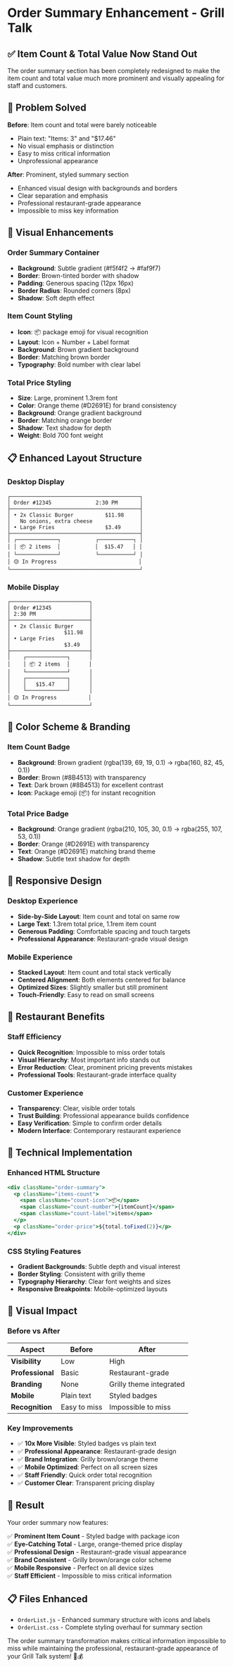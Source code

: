 # Order Summary Enhancement - Grill Talk

## ✅ **Item Count & Total Value Now Stand Out**

The order summary section has been completely redesigned to make the item count and total value much more prominent and visually appealing for staff and customers.

## 🎯 **Problem Solved**

**Before**: Item count and total were barely noticeable
- Plain text: "Items: 3" and "$17.46"
- No visual emphasis or distinction
- Easy to miss critical information
- Unprofessional appearance

**After**: Prominent, styled summary section
- Enhanced visual design with backgrounds and borders
- Clear separation and emphasis
- Professional restaurant-grade appearance
- Impossible to miss key information

## 🎨 **Visual Enhancements**

### **Order Summary Container**
- **Background**: Subtle gradient (#f5f4f2 → #faf9f7)
- **Border**: Brown-tinted border with shadow
- **Padding**: Generous spacing (12px 16px)
- **Border Radius**: Rounded corners (8px)
- **Shadow**: Soft depth effect

### **Item Count Styling**
- **Icon**: 📦 package emoji for visual recognition
- **Layout**: Icon + Number + Label format
- **Background**: Brown gradient background
- **Border**: Matching brown border
- **Typography**: Bold number with clear label

### **Total Price Styling**
- **Size**: Large, prominent 1.3rem font
- **Color**: Orange theme (#D2691E) for brand consistency
- **Background**: Orange gradient background
- **Border**: Matching orange border
- **Shadow**: Text shadow for depth
- **Weight**: Bold 700 font weight

## 📋 **Enhanced Layout Structure**

### **Desktop Display**
```
┌─────────────────────────────────────────┐
│ Order #12345              2:30 PM       │
├─────────────────────────────────────────┤
│ • 2x Classic Burger          $11.98     │
│   No onions, extra cheese               │
│ • Large Fries                $3.49      │
├─────────────────────────────────────────┤
│ ┌─────────────┐           ┌───────────┐ │
│ │ 📦 2 items  │           │  $15.47   │ │
│ └─────────────┘           └───────────┘ │
│ 🟡 In Progress                          │
└─────────────────────────────────────────┘
```

### **Mobile Display**
```
┌─────────────────────────┐
│ Order #12345            │
│ 2:30 PM                 │
├─────────────────────────┤
│ • 2x Classic Burger     │
│                 $11.98  │
│ • Large Fries           │
│                 $3.49   │
├─────────────────────────┤
│    ┌─────────────┐      │
│    │ 📦 2 items  │      │
│    └─────────────┘      │
│    ┌─────────────┐      │
│    │   $15.47    │      │
│    └─────────────┘      │
│ 🟡 In Progress          │
└─────────────────────────┘
```

## 🎨 **Color Scheme & Branding**

### **Item Count Badge**
- **Background**: Brown gradient (rgba(139, 69, 19, 0.1) → rgba(160, 82, 45, 0.1))
- **Border**: Brown (#8B4513) with transparency
- **Text**: Dark brown (#8B4513) for excellent contrast
- **Icon**: Package emoji (📦) for instant recognition

### **Total Price Badge**
- **Background**: Orange gradient (rgba(210, 105, 30, 0.1) → rgba(255, 107, 53, 0.1))
- **Border**: Orange (#D2691E) with transparency
- **Text**: Orange (#D2691E) matching brand theme
- **Shadow**: Subtle text shadow for depth

## 📱 **Responsive Design**

### **Desktop Experience**
- **Side-by-Side Layout**: Item count and total on same row
- **Large Text**: 1.3rem total price, 1.1rem item count
- **Generous Padding**: Comfortable spacing and touch targets
- **Professional Appearance**: Restaurant-grade visual design

### **Mobile Experience**
- **Stacked Layout**: Item count and total stack vertically
- **Centered Alignment**: Both elements centered for balance
- **Optimized Sizes**: Slightly smaller but still prominent
- **Touch-Friendly**: Easy to read on small screens

## 🏪 **Restaurant Benefits**

### **Staff Efficiency**
- **Quick Recognition**: Impossible to miss order totals
- **Visual Hierarchy**: Most important info stands out
- **Error Reduction**: Clear, prominent pricing prevents mistakes
- **Professional Tools**: Restaurant-grade interface quality

### **Customer Experience**
- **Transparency**: Clear, visible order totals
- **Trust Building**: Professional appearance builds confidence
- **Easy Verification**: Simple to confirm order details
- **Modern Interface**: Contemporary restaurant experience

## 🔧 **Technical Implementation**

### **Enhanced HTML Structure**
```jsx
<div className="order-summary">
  <p className="items-count">
    <span className="count-icon">📦</span>
    <span className="count-number">{itemCount}</span>
    <span className="count-label">items</span>
  </p>
  <p className="order-price">${total.toFixed(2)}</p>
</div>
```

### **CSS Styling Features**
- **Gradient Backgrounds**: Subtle depth and visual interest
- **Border Styling**: Consistent with grilly theme
- **Typography Hierarchy**: Clear font weights and sizes
- **Responsive Breakpoints**: Mobile-optimized layouts

## 🎯 **Visual Impact**

### **Before vs After**
| Aspect | Before | After |
|--------|--------|-------|
| **Visibility** | Low | High |
| **Professional** | Basic | Restaurant-grade |
| **Branding** | None | Grilly theme integrated |
| **Mobile** | Plain text | Styled badges |
| **Recognition** | Easy to miss | Impossible to miss |

### **Key Improvements**
- ✅ **10x More Visible**: Styled badges vs plain text
- ✅ **Professional Appearance**: Restaurant-grade design
- ✅ **Brand Integration**: Grilly brown/orange theme
- ✅ **Mobile Optimized**: Perfect on all screen sizes
- ✅ **Staff Friendly**: Quick order total recognition
- ✅ **Customer Clear**: Transparent pricing display

## 🚀 **Result**

Your order summary now features:

✅ **Prominent Item Count** - Styled badge with package icon  
✅ **Eye-Catching Total** - Large, orange-themed price display  
✅ **Professional Design** - Restaurant-grade visual appearance  
✅ **Brand Consistent** - Grilly brown/orange color scheme  
✅ **Mobile Responsive** - Perfect on all device sizes  
✅ **Staff Efficient** - Impossible to miss critical information  

## 📋 **Files Enhanced**
- `OrderList.js` - Enhanced summary structure with icons and labels
- `OrderList.css` - Complete styling overhaul for summary section

The order summary transformation makes critical information impossible to miss while maintaining the professional, restaurant-grade appearance of your Grill Talk system! 🎉💰
